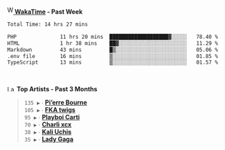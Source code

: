 <img src="https://github.com/dxnter/dxnter/assets/17434202/67b21fa4-d36d-46f9-9dec-f23d976b00ef" alt="WakaTime Logo" width="14" height="18"/><a href="https://wakatime.com/@dxnter" target="_blank"><strong> WakaTime</strong></a><strong> - Past Week</strong>

<!--START_SECTION:waka-->

```txt
Total Time: 14 hrs 27 mins

PHP              11 hrs 20 mins  ███████████████████▓░░░░░   78.40 %
HTML             1 hr 38 mins    ██▓░░░░░░░░░░░░░░░░░░░░░░   11.29 %
Markdown         43 mins         █▒░░░░░░░░░░░░░░░░░░░░░░░   05.06 %
.env file        16 mins         ▒░░░░░░░░░░░░░░░░░░░░░░░░   01.85 %
TypeScript       13 mins         ▒░░░░░░░░░░░░░░░░░░░░░░░░   01.57 %
```

<!--END_SECTION:waka-->

<br/>

<!--START_LASTFM_ARTISTS:{"period": "3month", "rows": 6}-->
<a href="https://last.fm" target="_blank"><img src="https://user-images.githubusercontent.com/17434202/215290617-e793598d-d7c9-428f-9975-156db1ba89cc.svg" alt="Last.fm Logo" width="18" height="13"/></a> **Top Artists - Past 3 Months**

> `135 ▶️` ∙ **[Pi’erre Bourne](https://www.last.fm/music/Pi%E2%80%99erre+Bourne)**<br/>
> `105 ▶️` ∙ **[FKA twigs](https://www.last.fm/music/FKA+twigs)**<br/>
> `95 ▶️` ∙ **[Playboi Carti](https://www.last.fm/music/Playboi+Carti)**<br/>
> `70 ▶️` ∙ **[Charli xcx](https://www.last.fm/music/Charli+xcx)**<br/>
> `38 ▶️` ∙ **[Kali Uchis](https://www.last.fm/music/Kali+Uchis)**<br/>
> `35 ▶️` ∙ **[Lady Gaga](https://www.last.fm/music/Lady+Gaga)**<br/>
<!--END_LASTFM_ARTISTS-->
